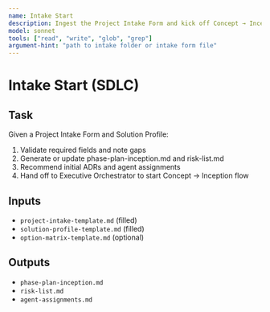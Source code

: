 ```yaml
---
name: Intake Start
description: Ingest the Project Intake Form and kick off Concept → Inception with agent assignments
model: sonnet
tools: ["read", "write", "glob", "grep"]
argument-hint: "path to intake folder or intake form file"
---
```


# Intake Start (SDLC)

## Task

Given a Project Intake Form and Solution Profile:

1. Validate required fields and note gaps
2. Generate or update phase-plan-inception.md and risk-list.md
3. Recommend initial ADRs and agent assignments
4. Hand off to Executive Orchestrator to start Concept → Inception flow


## Inputs

- `project-intake-template.md` (filled)
- `solution-profile-template.md` (filled)
- `option-matrix-template.md` (optional)


## Outputs

- `phase-plan-inception.md`
- `risk-list.md`
- `agent-assignments.md`


